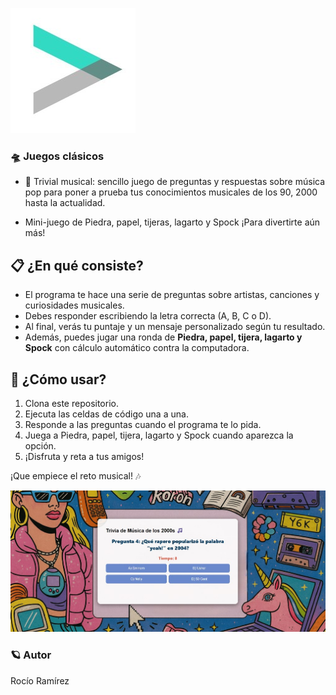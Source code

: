 ![](https://raw.githubusercontent.com/Roxy-5/Evaluacion1-Adalab/main/image.jpg)
### 🛸 Juegos clásicos

- 🎤 Trivial musical: sencillo juego de preguntas y respuestas sobre música pop para poner a prueba tus conocimientos musicales de los 90, 2000 hasta la actualidad.

- Mini-juego de Piedra, papel, tijeras, lagarto y Spock ¡Para divertirte aún más!

## 📋 ¿En qué consiste?

- El programa te hace una serie de preguntas sobre artistas, canciones y curiosidades musicales.
- Debes responder escribiendo la letra correcta (A, B, C o D).
- Al final, verás tu puntaje y un mensaje personalizado según tu resultado.
- Además, puedes jugar una ronda de **Piedra, papel, tijera, lagarto y Spock** con cálculo automático contra la computadora.

## 🚀 ¿Cómo usar?

1. Clona este repositorio.
2. Ejecuta las celdas de código una a una.
3. Responde a las preguntas cuando el programa te lo pida.
4. Juega a Piedra, papel, tijera, lagarto y Spock cuando aparezca la opción.
5. ¡Disfruta y reta a tus amigos!

¡Que empiece el reto musical! 🎶

![](https://github.com/Roxy-5/Juegos-clasicos/blob/4e469692fd3296ae8e9fb54e04f85b94c3ed640a/Trivial.jpg)

### 🪐 Autor

Rocío Ramírez
